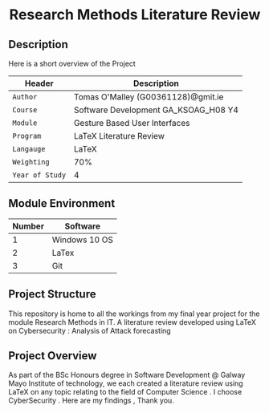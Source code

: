 
<p align="center">
<h1 align="center">Research Methods  Literature Review </h1>

## Description
 <p align="left">
Here is a short overview of the Project 
<br />
</p>

| Header | Description |
| --- | --- |
| `Author` | Tomas O'Malley (G00361128)@gmit.ie |
| `Course` | Software Development GA_KSOAG_H08 Y4  |
| `Module` | Gesture Based User Interfaces     |
| `Program` |  LaTeX Literature Review   |
| `Langauge` | LaTeX |
| `Weighting` | 70% |
| `Year of Study` | 4 |

## Module Environment 


| Number | Software |
| --- | --- |
| 1 | Windows 10 OS|
| 2 | LaTex|
| 3 | Git|



## Project Structure  
This repository is home to all the workings from my final year project for the module Research Methods in IT. A literature review developed using LaTeX on  Cybersecurity : Analysis of Attack forecasting

## Project Overview  
As part of the BSc Honours degree in Software Development @ Galway Mayo Institute of technology, we each created a  literature review  using LaTeX   on any topic relating to the field of Computer Science . I choose CyberSecurity .
Here are my findings  , Thank you.